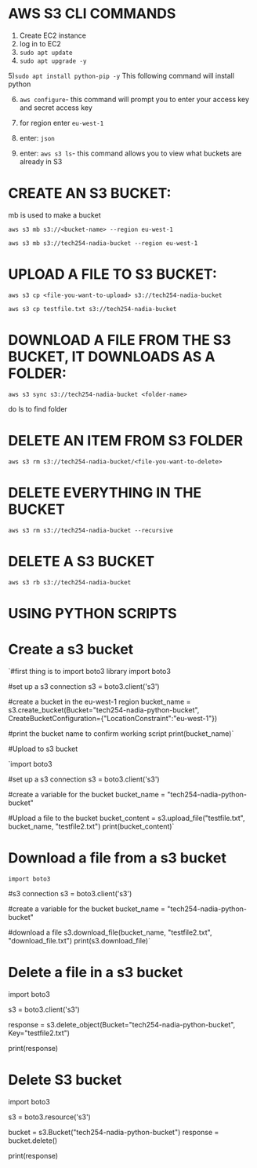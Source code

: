 # AWS S3 CLI COMMANDS


1) Create EC2 instance 
2) log in to EC2 
3) `sudo apt update` 
4) `sudo apt upgrade -y`

5)`sudo apt install python-pip -y`
This following command will install python 

6) `aws configure`- this command will prompt you to enter your access key and secret access key 

7) for region enter `eu-west-1`

8) enter: `json`

9) enter: `aws s3 ls`- this command allows you to view what buckets are already in S3 

# CREATE AN S3 BUCKET:

mb is used to make a bucket 

`aws s3 mb s3://<bucket-name> --region eu-west-1`

`aws s3 mb s3://tech254-nadia-bucket --region eu-west-1`

# UPLOAD A FILE TO S3 BUCKET:

`aws s3 cp <file-you-want-to-upload> s3://tech254-nadia-bucket`

`aws s3 cp testfile.txt s3://tech254-nadia-bucket`

# DOWNLOAD A FILE FROM THE S3 BUCKET, IT DOWNLOADS AS A FOLDER:

`aws s3 sync s3://tech254-nadia-bucket <folder-name>`

do ls to find folder 
 
# DELETE AN ITEM FROM S3 FOLDER 

`aws s3 rm s3://tech254-nadia-bucket/<file-you-want-to-delete>`

# DELETE EVERYTHING IN THE BUCKET
`aws s3 rm s3://tech254-nadia-bucket --recursive`

# DELETE A S3 BUCKET 
`aws s3 rb s3://tech254-nadia-bucket`


# USING PYTHON SCRIPTS

# Create a s3 bucket 

`#first thing is to import boto3 library
import boto3

#set up a s3 connection
s3 = boto3.client('s3')

#create a bucket in the eu-west-1 region
bucket_name = s3.create_bucket(Bucket="tech254-nadia-python-bucket", CreateBucketConfiguration={"LocationConstraint":"eu-west-1"})

#print the bucket name to confirm working script
print(bucket_name)`

#Upload to s3 bucket

`import boto3

#set up a s3 connection
s3 = boto3.client('s3')

#create a variable for the bucket
bucket_name = "tech254-nadia-python-bucket"

#Upload a file to the bucket
bucket_content = s3.upload_file("testfile.txt", bucket_name, "testfile2.txt")
print(bucket_content)`

# Download a file from a s3 bucket

`import boto3`

#s3 connection
s3 = boto3.client('s3')

#create a variable for the bucket
bucket_name = "tech254-nadia-python-bucket"

#download a file
s3.download_file(bucket_name, "testfile2.txt", "download_file.txt")
print(s3.download_file)`


# Delete a file in a s3 bucket

import boto3

s3 = boto3.client('s3')

response = s3.delete_object(Bucket="tech254-nadia-python-bucket", Key="testfile2.txt")

print(response)


# Delete S3 bucket

import boto3

s3 = boto3.resource('s3')

bucket = s3.Bucket("tech254-nadia-python-bucket")
response = bucket.delete()

print(response)